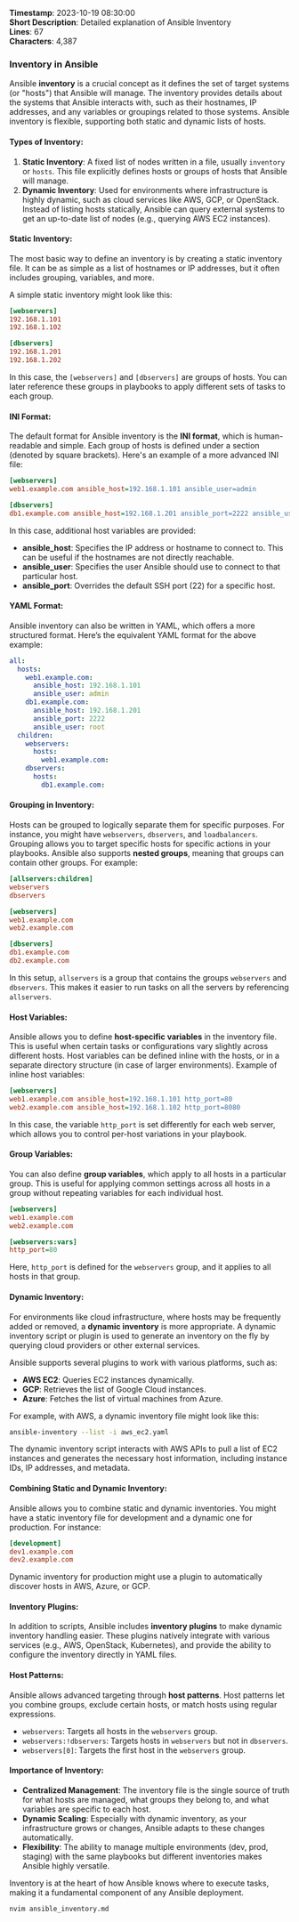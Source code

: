 **Timestamp**: 2023-10-19 08:30:00  
**Short Description**: Detailed explanation of Ansible Inventory  
**Lines**: 67  
**Characters**: 4,387

### Inventory in Ansible

Ansible **inventory** is a crucial concept as it defines the set of target systems (or "hosts") that Ansible will manage. The inventory provides details about the systems that Ansible interacts with, such as their hostnames, IP addresses, and any variables or groupings related to those systems. Ansible inventory is flexible, supporting both static and dynamic lists of hosts.

#### Types of Inventory:

1. **Static Inventory**: A fixed list of nodes written in a file, usually `inventory` or `hosts`. This file explicitly defines hosts or groups of hosts that Ansible will manage.
2. **Dynamic Inventory**: Used for environments where infrastructure is highly dynamic, such as cloud services like AWS, GCP, or OpenStack. Instead of listing hosts statically, Ansible can query external systems to get an up-to-date list of nodes (e.g., querying AWS EC2 instances).

#### Static Inventory:

The most basic way to define an inventory is by creating a static inventory file. It can be as simple as a list of hostnames or IP addresses, but it often includes grouping, variables, and more.

A simple static inventory might look like this:

```ini
[webservers]
192.168.1.101
192.168.1.102

[dbservers]
192.168.1.201
192.168.1.202
```

In this case, the `[webservers]` and `[dbservers]` are groups of hosts. You can later reference these groups in playbooks to apply different sets of tasks to each group.

#### INI Format:

The default format for Ansible inventory is the **INI format**, which is human-readable and simple. Each group of hosts is defined under a section (denoted by square brackets). Here's an example of a more advanced INI file:

```ini
[webservers]
web1.example.com ansible_host=192.168.1.101 ansible_user=admin

[dbservers]
db1.example.com ansible_host=192.168.1.201 ansible_port=2222 ansible_user=root
```

In this case, additional host variables are provided:

- **ansible_host**: Specifies the IP address or hostname to connect to. This can be useful if the hostnames are not directly reachable.
- **ansible_user**: Specifies the user Ansible should use to connect to that particular host.
- **ansible_port**: Overrides the default SSH port (22) for a specific host.

#### YAML Format:

Ansible inventory can also be written in YAML, which offers a more structured format. Here’s the equivalent YAML format for the above example:

```yaml
all:
  hosts:
    web1.example.com:
      ansible_host: 192.168.1.101
      ansible_user: admin
    db1.example.com:
      ansible_host: 192.168.1.201
      ansible_port: 2222
      ansible_user: root
  children:
    webservers:
      hosts:
        web1.example.com:
    dbservers:
      hosts:
        db1.example.com:
```

#### Grouping in Inventory:

Hosts can be grouped to logically separate them for specific purposes. For instance, you might have `webservers`, `dbservers`, and `loadbalancers`. Grouping allows you to target specific hosts for specific actions in your playbooks. Ansible also supports **nested groups**, meaning that groups can contain other groups. For example:

```ini
[allservers:children]
webservers
dbservers

[webservers]
web1.example.com
web2.example.com

[dbservers]
db1.example.com
db2.example.com
```

In this setup, `allservers` is a group that contains the groups `webservers` and `dbservers`. This makes it easier to run tasks on all the servers by referencing `allservers`.

#### Host Variables:

Ansible allows you to define **host-specific variables** in the inventory file. This is useful when certain tasks or configurations vary slightly across different hosts. Host variables can be defined inline with the hosts, or in a separate directory structure (in case of larger environments). Example of inline host variables:

```ini
[webservers]
web1.example.com ansible_host=192.168.1.101 http_port=80
web2.example.com ansible_host=192.168.1.102 http_port=8080
```

In this case, the variable `http_port` is set differently for each web server, which allows you to control per-host variations in your playbook.

#### Group Variables:

You can also define **group variables**, which apply to all hosts in a particular group. This is useful for applying common settings across all hosts in a group without repeating variables for each individual host.

```ini
[webservers]
web1.example.com
web2.example.com

[webservers:vars]
http_port=80
```

Here, `http_port` is defined for the `webservers` group, and it applies to all hosts in that group.

#### Dynamic Inventory:

For environments like cloud infrastructure, where hosts may be frequently added or removed, a **dynamic inventory** is more appropriate. A dynamic inventory script or plugin is used to generate an inventory on the fly by querying cloud providers or other external services.

Ansible supports several plugins to work with various platforms, such as:

- **AWS EC2**: Queries EC2 instances dynamically.
- **GCP**: Retrieves the list of Google Cloud instances.
- **Azure**: Fetches the list of virtual machines from Azure.

For example, with AWS, a dynamic inventory file might look like this:

```bash
ansible-inventory --list -i aws_ec2.yaml
```

The dynamic inventory script interacts with AWS APIs to pull a list of EC2 instances and generates the necessary host information, including instance IDs, IP addresses, and metadata.

#### Combining Static and Dynamic Inventory:

Ansible allows you to combine static and dynamic inventories. You might have a static inventory file for development and a dynamic one for production. For instance:

```ini
[development]
dev1.example.com
dev2.example.com
```

Dynamic inventory for production might use a plugin to automatically discover hosts in AWS, Azure, or GCP.

#### Inventory Plugins:

In addition to scripts, Ansible includes **inventory plugins** to make dynamic inventory handling easier. These plugins natively integrate with various services (e.g., AWS, OpenStack, Kubernetes), and provide the ability to configure the inventory directly in YAML files.

#### Host Patterns:

Ansible allows advanced targeting through **host patterns**. Host patterns let you combine groups, exclude certain hosts, or match hosts using regular expressions.

- `webservers`: Targets all hosts in the `webservers` group.
- `webservers:!dbservers`: Targets hosts in `webservers` but not in `dbservers`.
- `webservers[0]`: Targets the first host in the `webservers` group.

#### Importance of Inventory:

- **Centralized Management**: The inventory file is the single source of truth for what hosts are managed, what groups they belong to, and what variables are specific to each host.
- **Dynamic Scaling**: Especially with dynamic inventory, as your infrastructure grows or changes, Ansible adapts to these changes automatically.
- **Flexibility**: The ability to manage multiple environments (dev, prod, staging) with the same playbooks but different inventories makes Ansible highly versatile.

Inventory is at the heart of how Ansible knows where to execute tasks, making it a fundamental component of any Ansible deployment.

```bash
nvim ansible_inventory.md
```
